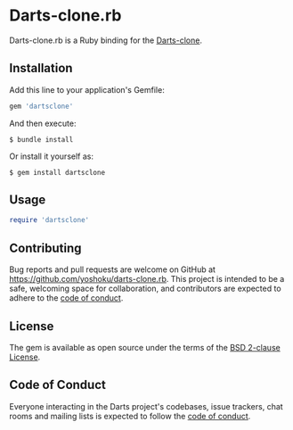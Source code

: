 # Darts-clone.rb

Darts-clone.rb is a Ruby binding for the [Darts-clone](https://github.com/s-yata/darts-clone).

## Installation

Add this line to your application's Gemfile:

```ruby
gem 'dartsclone'
```

And then execute:

    $ bundle install

Or install it yourself as:

    $ gem install dartsclone

## Usage

```ruby
require 'dartsclone'

```

## Contributing

Bug reports and pull requests are welcome on GitHub at https://github.com/yoshoku/darts-clone.rb.
This project is intended to be a safe, welcoming space for collaboration, and contributors are expected to adhere to the [code of conduct](https://github.com/yoshoku/darts-clone.rb/blob/master/CODE_OF_CONDUCT.md).

## License

The gem is available as open source under the terms of the [BSD 2-clause License](https://opensource.org/licenses/BSD-2-Clause).

## Code of Conduct

Everyone interacting in the Darts project's codebases, issue trackers, chat rooms and mailing lists is expected to follow the [code of conduct](https://github.com/yoshoku/darts-clone.rb/blob/master/CODE_OF_CONDUCT.md).
